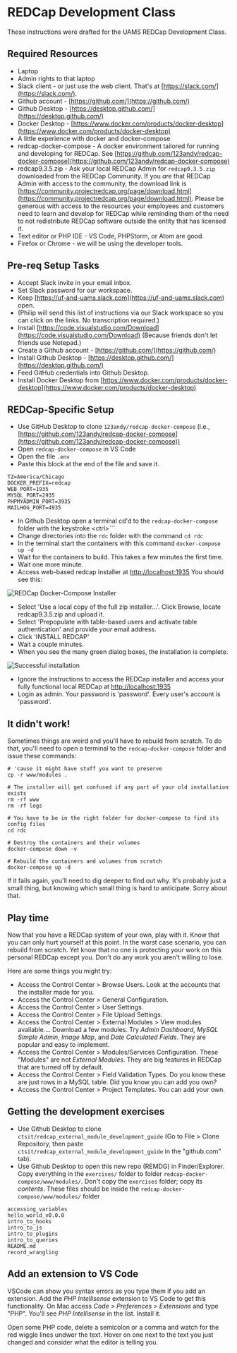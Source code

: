 # REDCap Development Class

These instructions were drafted for the UAMS REDCap Development Class. 

## Required Resources
- Laptop
- Admin rights to that laptop
- Slack client - or just use the web client. That's at [https://slack.com/](https://slack.com/).
- Github account - [https://github.com/](https://github.com/)
- Github Desktop - [https://desktop.github.com/](https://desktop.github.com/)
- Docker Desktop - [https://www.docker.com/products/docker-desktop](https://www.docker.com/products/docker-desktop)
- A little experience with docker and docker-compose
- redcap-docker-compose - A docker environment tailored for running and developing for REDCap. See [https://github.com/123andy/redcap-docker-compose](https://github.com/123andy/redcap-docker-compose)
- redcap9.3.5.zip - Ask your local REDCap Admin for `redcap9.3.5.zip` downloaded from the REDCap Community. If you _are_ that REDCap Admin with access to the community, the download link is [https://community.projectredcap.org/page/download.html](https://community.projectredcap.org/page/download.html). Please be generous with access to the resources your employees and customers need to learn and develop for REDCap while reminding them of the need to not redistribute REDCap software outside the entity that has licensed it.
- Text editor or PHP IDE - VS Code, PHPStorm, or Atom are good.
- Firefox or Chrome - we will be using the developer tools.


## Pre-req Setup Tasks

- Accept Slack invite in your email inbox.
- Set Slack password for our workspace.
- Keep [https://uf-and-uams.slack.com](https://uf-and-uams.slack.com) open.
- (Philip will send this list of instructions via our Slack workspace so you can click on the links. No transcription required.)
- Install [https://code.visualstudio.com/Download](https://code.visualstudio.com/Download) (Because friends don't let friends use Notepad.)
- Create a Github account - [https://github.com/](https://github.com/)
- Install Github Desktop - [https://desktop.github.com/](https://desktop.github.com/)
- Feed GitHub credentials into Github Desktop.
- Install Docker Desktop from [https://www.docker.com/products/docker-desktop](https://www.docker.com/products/docker-desktop)


## REDCap-Specific Setup

- Use GitHub Desktop to clone `123andy/redcap-docker-compose` (i.e., [https://github.com/123andy/redcap-docker-compose](https://github.com/123andy/redcap-docker-compose))
- Open `redcap-docker-compose` in VS Code
- Open the file `.env`
- Paste this block at the end of the file and save it.

```
TZ=America/Chicago
DOCKER_PREFIX=redcap
WEB_PORT=1935
MYSQL_PORT=2935
PHPMYADMIN_PORT=3935
MAILHOG_PORT=4935
```

- In Github Desktop open a terminal cd'd to the `redcap-docker-compose` folder with the keystroke \<ctrl\>```
- Change directories into the `rdc` folder with the command `cd rdc`
- In the terminal start the containers with this command `docker-compose up -d`
- Wait for the containers to build. This takes a few minutes the first time.
- Wait one more minute.
- Access web-based redcap installer at [http://localhost:1935](http://localhost:1935) You should see this:

![REDCap Docker-Compose Installer](/assets/img/installer.png)

- Select 'Use a local copy of the full zip installer...'. Click Browse, locate redcap9.3.5.zip and upload it. 
- Select 'Prepopulate with table-based users and activate table authentication' and provide _your_ email address.
- Click 'INSTALL REDCAP'
- Wait a couple minutes.
- When you see the many green dialog boxes, the installation is complete.

![Successful installation](/assets/img/successful_installation.png)

- Ignore the instructions to access the REDCap installer and access your fully functional local REDCap at [http://localhost:1935](http://localhost:1935)
- Login as admin. Your password is 'password'. Every user's account is 'password'.


## It didn't work!

Sometimes things are weird and you'll have to rebuild from scratch. To do that, you'll need to open a terminal to the `redcap-docker-compose` folder and issue these commands:

```
# 'cause it might have stuff you want to preserve
cp -r www/modules .

# The installer will get confused if any part of your old installation exists
rm -rf www
rm -rf logs

# You have to be in the right folder for docker-compose to find its config files
cd rdc

# Destroy the containers and their volumes
docker-compose down -v

# Rebuild the containers and volumes from scratch
docker-compose up -d
```

If it fails again, you'll need to dig deeper to find out why. It's probably just a small thing, but knowing which small thing is hard to anticipate. Sorry about that.

## Play time

Now that you have a REDCap system of your own, play with it. Know that you can only hurt yourself at this point. In the worst case scenario, you can rebuild from scratch. Yet know that no one is protecting your work on this personal REDCap except you. Don't do any work you aren't willing to lose.

Here are some things you might try:

- Access the Control Center > Browse Users. Look at the accounts that the installer made for you.
- Access the Control Center > General Configuration.
- Access the Control Center > User Settings.
- Access the Control Center > File Upload Settings.
- Access the Control Center \> External Modules \> View modules available.... Download a few modules. Try _Admin Dashboard_, _MySQL Simple Admin_, _Image Map_, and _Date Calculated Fields_. They are popular and easy to implement.
- Access the Control Center > Modules/Services Configuration. These "Modules" are not _External Modules_. They are big features in REDCap that are turned off by default.
- Access the Control Center > Field Validation Types. Do you know these are just rows in a MySQL table. Did you know you can add you own?
- Access the Control Center > Project Templates. You can add your own.


## Getting the development exercises

- Use Github Desktop to clone `ctsit/redcap_external_module_development_guide` (Go to File > Clone Repository, then paste `ctsit/redcap_external_module_development_guide` in the "github.com" tab).
- Use Github Desktop to open this new repo (REMDG) in Finder/Explorer. Copy everything in the `exercises/` folder to folder `redcap-docker-compose/www/modules/`. Don't copy the `exercises` folder; copy its _contents_.  These files should be inside the `redcap-docker-compose/www/modules/` folder 

```
accessing_variables
hello_world_v0.0.0
intro_to_hooks
intro_to_js
intro_to_plugins
intro_to_queries
README.md
record_wrangling
```

## Add an extension to VS Code

VSCode can show you syntax errors as you type them if you add an extension. Add the _PHP Intellisense_ extension to VS Code to get this functionality.  On Mac access _Code > Preferences > Extensions_ and type "PHP". You'll see _PHP Intellisense_ in the list. Install it.

Open some PHP code, delete a semicolon or a comma and watch for the red wiggle lines undwer the text. Hover on one next to the text you just changed and consider what the editor is telling you.
